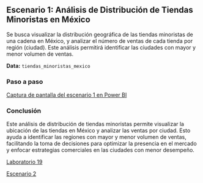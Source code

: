 ## Escenario 1: Análisis de Distribución de Tiendas Minoristas en México

Se busca visualizar la distribución geográfica de las tiendas minoristas de una cadena en México, y analizar el número de ventas de cada tienda por región (ciudad). Este análisis permitirá identificar las ciudades con mayor y menor volumen de ventas.

**Data:** `tiendas_minoristas_mexico`

### Paso a paso

[Captura de pantalla del escenario 1 en Power BI](lab19_1.png)

### Conclusión

Este análisis de distribución de tiendas minoristas permite visualizar la ubicación de las tiendas en México y analizar las ventas por ciudad. Esto ayuda a identificar las regiones con mayor y menor volumen de ventas, facilitando la toma de decisiones para optimizar la presencia en el mercado y enfocar estrategias comerciales en las ciudades con menor desempeño.

[Laboratorio 19](../../lab19)

[Escenario 2](../lab19_2)
